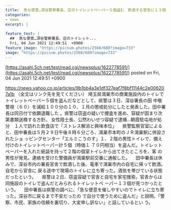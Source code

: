 ```yaml
---
title:  急な便意…深谷警察署長、店のトイレットペーパー５個盗む　飲酒する官舎に１３個が…６０歳、依願退職  
categories:
- news
excerpt: |
  
feature_text: |
  ##  急な便意…深谷警察署長、店のトイレット...
  Fri, 04 Jun 2021 12:49:51  +0900
feature_image: "https://picsum.photos/2560/600?image=733"
image: "https://picsum.photos/2560/600?image=733"
---
```


[https://asahi.5ch.net/test/read.cgi/newsplus/1622778591/](https://asahi.5ch.net/test/read.cgi/newsplus/1622778591/)
posted on Fri, 04 Jun 2021 12:49:51  +0900

<!--more-->

https://news.yahoo.co.jp/articles/9b1bb4a3e1df327eaf7f8bf11144c2e006207a1b （全文はリンク先を見てください） 埼玉県鴻巣市の商業施設内のトイレでトイレットペーパー５個を盗んだなどとして、県警は３日、深谷署長の田 中敬警視（６０）を減給１００分の１０、１月の懲戒処分にしたと発表した。田中署長は同日付で依願退職した 。県警は窃盗の疑いで捜査を進め、容疑が固まり次第書類送検する方針。 女性陸士長、公然わいせつ容疑で逮捕…朝霞駐屯地が処分　１人で訪れた飲食店で「ストレス解消と興味本位」 　県警監察官室によると、田中署長は５月２９日午後８時６分ごろ、鴻巣市本町のＪＲ鴻巣駅に併設されたショ ッピングセンター「エルミこうのす」１、２階の男性トイレで、備え付けのトイレットペーパー計５個（時価１ ７０円相当）を盗んだ。トイレットペーパーを入れた紙袋を持って２階の個室トイレから出てきたところを、客 の男性が発見。連絡を受けた警備員が鴻巣駅前交番に通報した。 　田中署長は休みで、深谷市内の署長官舎で飲酒した後、電車で鴻巣市内の自宅に帰って飲酒。自宅から官舎に 戻る途中で現場のトイレに立ち寄った。酒気を帯びている状態だったという。 　県警は２日、窃盗容疑で官舎と自宅を家宅捜索。官舎からは同施設のトイレで盗んだとみられるトイレットペ ーパー１３個が見つかったという。 　田中署長は県警の調べに、「急な便意を催しやすいのでトイレに立ち寄った。深谷市に戻るまで不安だったの で自分で使うために盗んだ」と説明。「警察、市民、家族の信頼を裏切り、大変申し訳ない」と話しているとい う。

